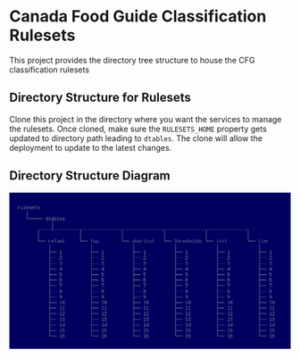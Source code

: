 #  Canada Food Guide Classification Rulesets

This project provides the directory tree structure to house the CFG classification rulesets

## Directory Structure for Rulesets

Clone this project in the directory where you want the services to manage the rulesets.  Once cloned, make sure the `RULESETS_HOME` property gets updated to directory path leading to `dtables`.  The clone will allow the deployment to update to the latest changes.

## Directory Structure Diagram

![Directory Structure Diagram](hierarchy.png "Directory Structure Diagram")
